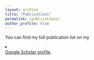 ```yaml
---
layout: archive
title: "Publications"
permalink: /publications/
author_profile: true
---
```


You can find my full publication list on my <li> <i class="fas fa-fw fa-graduation-cap"></i> </li> <a href="{{author.googlescholar}}"> Google Scholar profile</a>.
